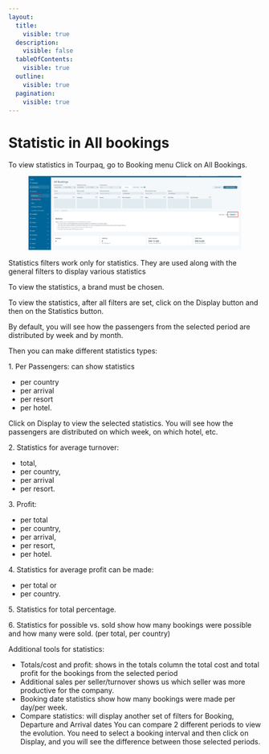 ```yaml
---
layout:
  title:
    visible: true
  description:
    visible: false
  tableOfContents:
    visible: true
  outline:
    visible: true
  pagination:
    visible: true
---
```


# Statistic in All bookings

To view statistics in Tourpaq, go to Booking menu Click on  All Bookings.&#x20;

<figure><img src="../../.gitbook/assets/image (13) (1) (1) (1) (1) (1) (1) (1) (1) (1) (1) (1) (1) (1) (1) (1) (1).png" alt=""><figcaption></figcaption></figure>

Statistics filters work only for statistics. They are used along with the general filters to display various statistics&#x20;

To view the statistics, a brand must be chosen.&#x20;

To view the statistics, after all filters are set, click on the Display button and then on the Statistics button.&#x20;

By default, you will see how the passengers from the selected period are distributed by week and by month.&#x20;

Then you can make different statistics types:&#x20;

1\. Per Passengers: can show statistics&#x20;

* per country&#x20;
* per arrival&#x20;
* per resort
* &#x20;per hotel.&#x20;

Click on Display to view the selected statistics. You will see how the passengers are distributed on which week, on which hotel, etc.&#x20;

2\. Statistics for average turnover:

* total,&#x20;
* per country,&#x20;
* per arrival&#x20;
* per resort.&#x20;

3\. Profit:

* per total&#x20;
* per country,&#x20;
* per arrival,&#x20;
* per resort,&#x20;
* per hotel.&#x20;

4\. Statistics for average profit can be made:

* per total or&#x20;
* per country.&#x20;

5\. Statistics for total percentage.&#x20;

6\. Statistics for possible vs. sold show how many bookings were possible and how many were sold. (per total, per country)&#x20;

Additional tools for statistics:

* Totals/cost and profit: shows in the totals column the total cost and total profit for the bookings from the selected period&#x20;
* Additional sales per seller/turnover shows us which seller was more productive for the company.&#x20;
* Booking date statistics show how many bookings were made per day/per week.&#x20;
* Compare statistics: will display another set of filters for Booking, Departure and Arrival dates You can compare 2 different periods to view the evolution. You need to select a booking interval and then click on Display, and you will see the difference between those selected periods.
